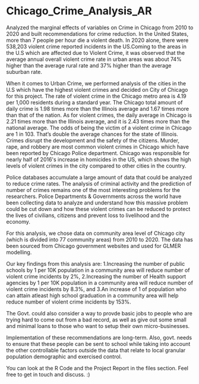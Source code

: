 # Chicago_Crime_Analysis_AR
Analyzed the marginal effects of variables on Crime in Chicago from 2010 to 2020 and built recommendations for crime reduction.
In the United States, more than 7 people per hour die a violent death. In 2020 alone, there were 538,203 violent crime reported incidents in the US.Coming to the areas in the U.S which are affected due to Violent Crime, it was observed that the average annual overall violent crime rate in urban areas was about 74% higher than the average rural rate and 37% higher than the average suburban rate.  

When it comes to Urban Crime, we performed analysis of the cities in the U.S which have the highest violent crimes and decided on City of Chicago for this project. The rate of violent crime in the Chicago metro area is 4.19 per 1,000 residents during a standard year. The Chicago total amount of daily crime is 1.98 times more than the Illinois average and 1.67 times more than that of the nation. As for violent crimes, the daily average in Chicago is 2.21 times more than the Illinois average, and it is 2.43 times more than the national average. The odds of being the victim of a violent crime in Chicago are 1 in 103. That’s double the average chances for the state of Illinois. Crimes disrupt the development and the safety of the citizens. Murder, rape, and robbery are most common violent crimes in Chicago which have been reported by Chicago Police department. Chicago was responsible for nearly half of 2016's increase in homicides in the US, which shows the high levels of violent crimes in the city compared to other cities in the country.

Police databases accumulate a large amount of data that could be analyzed to reduce crime rates. The analysis of criminal activity and the prediction of number of crimes remains one of the most interesting problems for the researchers. Police Departments & Governments across the world have been collecting data to analyze and understand how this massive problem could be cut down and how these violent crimes can be reduced to protect the lives of civilians, citizens and prevent loss to livelihood and the economy.


For this analysis, we chose data on community area level of Chicago city (which is divided into 77 community areas) from 2010 to 2020. The data has been sourced from Chicago government websites and used for GLMER modelling. 

Our key findings from this analysis are:
1.Increasing the number of public schools by 1 per 10K population in a community area will reduce number of violent crime incidents by 2%,
2.Increasing the number of Health support agencies by 1 per 10K population in a community area will reduce number of violent crime incidents by 8.3%,  and
3.An increase of 1 of population who can attain atleast high school graduation in a community area will help reduce number of violent crime incidents by 153%.


The Govt. could also consider a way to provde basic jobs to people who are trying hard to come out from a bad record, as well as give out some small and minimal loans to those who want to setup their own micro-businesses.

Implementation of these recommendations are long-term. Also, govt. needs to ensure that these people can be sent to school while taking into account the other controllable factors outside the data that relate to local granular population demographic and exercised control.

You can look at the R Code and the Project Report in the files section.
Feel free to get in touch and discuss. :) 
